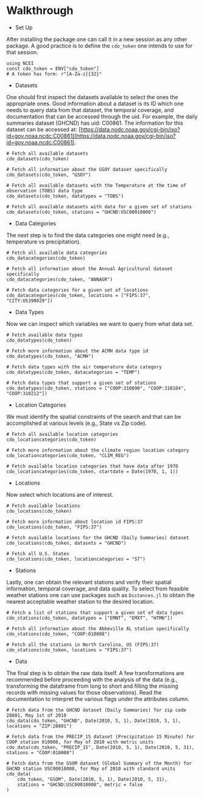 # Walkthrough

- Set Up

After installing the package one can call it in a new session as any other package.
A good practice is to define the `cdo_token` one intends to use for that session.

```@example Tutorial
using NCEI
const cdo_token = ENV["cdo_token"]
# A token has form: r"[A-Za-z]{32}"
```

- Datasets

One should first inspect the datasets available to select the ones the appropriate ones.
Good information about a dataset is its ID which one needs to query data from that dataset,
the temporal coverage, and documentation that can be accessed through the uid.
For example, the daily summaries dataset (GHCND) has uid: C00861. The information for
this dataset can be accessed at: [https://data.nodc.noaa.gov/cgi-bin/iso?id=gov.noaa.ncdc:C00861](https://data.nodc.noaa.gov/cgi-bin/iso?id=gov.noaa.ncdc:C00861).

```@example Tutorial
# Fetch all available datasets
cdo_datasets(cdo_token)
```

```@example Tutorial
# Fetch all information about the GSOY dataset specifically
cdo_datasets(cdo_token, "GSOY")
```

```@example Tutorial
# Fetch all available datasets with the Temperature at the time of observation (TOBS) data type
cdo_datasets(cdo_token, datatypes = "TOBS")
```

```@example Tutorial
# Fetch all available datasets with data for a given set of stations
cdo_datasets(cdo_token, stations = "GHCND:USC00010008")
```

- Data Categories

The next step is to find the data categories one might need (e.g., temperature vs precipitation).

```@example Tutorial
# Fetch all available data categories
cdo_datacategories(cdo_token)
```

```@example Tutorial
# Fetch all information about the Annual Agricultural dataset specifically
cdo_datacategories(cdo_token, "ANNAGR")
```

```@example Tutorial
# Fetch data categories for a given set of locations
cdo_datacategories(cdo_token, locations = ["FIPS:37", "CITY:US390029"])
```

- Data Types

Now we can inspect which variables we want to query from what data set.

```@example Tutorial
# Fetch available data types
cdo_datatypes(cdo_token)
```

```@example Tutorial
# Fetch more information about the ACMH data type id
cdo_datatypes(cdo_token, "ACMH")
```

```@example Tutorial
# Fetch data types with the air temperature data category
cdo_datatypes(cdo_token, datacategories = "TEMP")
```

```@example Tutorial
# Fetch data types that support a given set of stations
cdo_datatypes(cdo_token, stations = ["COOP:310090", "COOP:310184", "COOP:310212"])
```

- Location Categories

We must identify the spatial constraints of the search and that can be accomplished
at various levels (e.g., State vs Zip code).

```@example Tutorial
# Fetch all available location categories
cdo_locationcategories(cdo_token)
```

```@example Tutorial
# Fetch more information about the climate region location category
cdo_locationcategories(cdo_token, "CLIM_REG")
```

```@example Tutorial
# Fetch available location categories that have data after 1970
cdo_locationcategories(cdo_token, startdate = Date(1970, 1, 1))
```

- Locations

Now select which locations are of interest.

```@example Tutorial
# Fetch available locations
cdo_locations(cdo_token)
```

```@example Tutorial
# Fetch more information about location id FIPS:37
cdo_locations(cdo_token, "FIPS:37")
```

```@example Tutorial
# Fetch available locations for the GHCND (Daily Summaries) dataset
cdo_locations(cdo_token, datasets = "GHCND")
```

```@example Tutorial
# Fetch all U.S. States
cdo_locations(cdo_token, locationcategories = "ST")
```

- Stations

Lastly, one can obtain the relevant stations and verify their spatial information,
temporal coverage, and data quality. To select from feasible weather stations one
can use packages such as `Distances.jl` to obtain the nearest acceptable weather station
to the desired location.

```@example Tutorial
# Fetch a list of stations that support a given set of data types
cdo_stations(cdo_token, datatypes = ["EMNT", "EMXT", "HTMN"])
```

```@example Tutorial
# Fetch all information about the Abbeville AL station specifically
cdo_stations(cdo_token, "COOP:010008")
```

```@example Tutorial
# Fetch all the stations in North Carolina, US (FIPS:37)
cdo_stations(cdo_token, locations = "FIPS:37")
```

- Data

The final step is to obtain the raw data itself. A few transformations are recommended
before proceeding with the analysis of the data (e.g., transforming the dataframe from
long to short and filling the missing records with missing values for those observations).
Read the documentation to interpret the various flags under the attributes column.

```@example Tutorial
# Fetch data from the GHCND dataset (Daily Summaries) for zip code 28801, May 1st of 2010
cdo_data(cdo_token, "GHCND", Date(2010, 5, 1), Date(2010, 5, 1), locations = "ZIP:28801")
```

```@example Tutorial
# Fetch data from the PRECIP_15 dataset (Precipitation 15 Minute) for COOP station 010008, for May of 2010 with metric units
cdo_data(cdo_token, "PRECIP_15", Date(2010, 5, 1), Date(2010, 5, 31), stations = "COOP:010008")
```

```@example Tutorial
# Fetch data from the GSOM dataset (Global Summary of the Month) for GHCND station USC00010008, for May of 2010 with standard units
cdo_data(
    cdo_token, "GSOM", Date(2010, 5, 1), Date(2010, 5, 31),
    stations = "GHCND:USC00010008", metric = false
)
```
